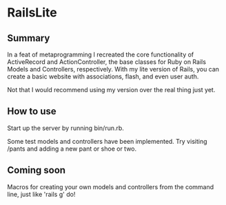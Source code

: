 # RailsLite

## Summary

In a feat of metaprogramming I recreated the core functionality of ActiveRecord and ActionController, the base classes for Ruby on Rails Models and Controllers, respectively. With my lite version of Rails, you can create a basic website with associations, flash, and even user auth.

Not that I would recommend using my version over the real thing just yet.

## How to use

Start up the server by running bin/run.rb.

Some test models and controllers have been implemented. Try visiting /pants and adding a new pant or shoe or two.

## Coming soon

Macros for creating your own models and controllers from the command line, just like 'rails g' do!
